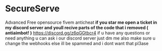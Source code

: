 # SecureServe
Advanced Free opensource fivem anticheat
**if you star me open a ticket in my discord server and youll recive parts of the code that i removed ( antiaimbot! )**
https://discord.gg/z6qGGtbcr4 if u have any questions or need anything u can ask i our discord server just dm me 
also make sure u change the webhooks else ill be spammed and i dont want that pl3ase
